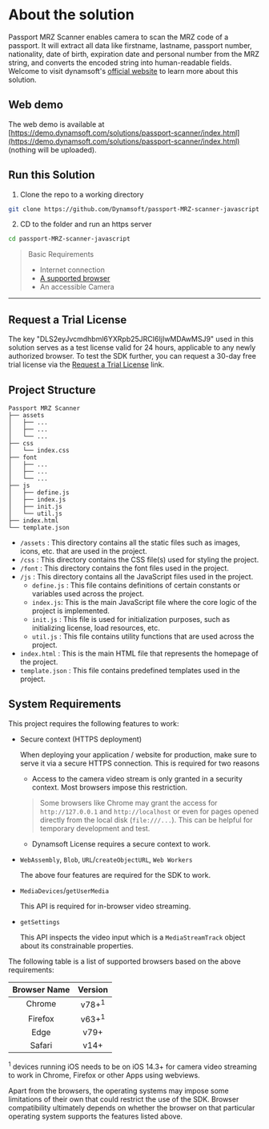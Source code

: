 # About the solution

Passport MRZ Scanner enables camera to scan the MRZ code of a passport. It will extract all data like firstname, lastname, passport number, nationality, date of birth, expiration date and personal number from the MRZ string, and converts the encoded string into human-readable fields. Welcome to visit dynamsoft's [official website](https://dynamsoft.com/capture-vision/docs/web/programming/javascript/user-guide/passport-mrz-scanner.html) to learn more about this solution.

## Web demo

The web demo is available at [https://demo.dynamsoft.com/solutions/passport-scanner/index.html](https://demo.dynamsoft.com/solutions/passport-scanner/index.html) (nothing will be uploaded).

## Run this Solution

1. Clone the repo to a working directory

```sh
git clone https://github.com/Dynamsoft/passport-MRZ-scanner-javascript
```

2. CD to the folder and run an https server

```sh
cd passport-MRZ-scanner-javascript
```

> Basic Requirements
>
>  * Internet connection  
>  * [A supported browser](#system-requirements)
>  * An accessible Camera

-----

## Request a Trial License

The key "DLS2eyJvcmdhbml6YXRpb25JRCI6IjIwMDAwMSJ9" used in this solution serves as a test license valid for 24 hours, applicable to any newly authorized browser. To test the SDK further, you can request a 30-day free trial license via the <a href="https://www.dynamsoft.com/customer/license/trialLicense?product=passport&utm_source=docs&package=js" target="_blank">Request a Trial License</a> link.

## Project Structure

```text
Passport MRZ Scanner
├── assets
│   ├── ...
│   ├── ...
│   └── ...
├── css
│   └── index.css
├── font
│   ├── ...
│   ├── ...
│   └── ...
├── js
│   ├── define.js
│   ├── index.js
│   ├── init.js
│   └── util.js
├── index.html
└── template.json
```

 * `/assets` : This directory contains all the static files such as images, icons, etc. that are used in the project.
 * `/css` : This directory contains the CSS file(s) used for styling the project.
 * `/font` : This directory contains the font files used in the project.
 * `/js` : This directory contains all the JavaScript files used in the project.
   * `define.js` : This file contains definitions of certain constants or variables used across the project.
   * `index.js`: This is the main JavaScript file where the core logic of the project is implemented.
   * `init.js` : This file is used for initialization purposes, such as initializing license, load resources, etc.
   * `util.js` : This file contains utility functions that are used across the project.
 * `index.html` : This is the main HTML file that represents the homepage of the project.
 * `template.json` : This file contains predefined templates used in the project.

## System Requirements

This project requires the following features to work:

- Secure context (HTTPS deployment)

  When deploying your application / website for production, make sure to serve it via a secure HTTPS connection. This is required for two reasons
  
  - Access to the camera video stream is only granted in a security context. Most browsers impose this restriction.
  > Some browsers like Chrome may grant the access for `http://127.0.0.1` and `http://localhost` or even for pages opened directly from the local disk (`file:///...`). This can be helpful for temporary development and test.
  
  - Dynamsoft License requires a secure context to work.

- `WebAssembly`, `Blob`, `URL`/`createObjectURL`, `Web Workers`

  The above four features are required for the SDK to work.

- `MediaDevices`/`getUserMedia`

  This API is required for in-browser video streaming.

- `getSettings`

  This API inspects the video input which is a `MediaStreamTrack` object about its constrainable properties.

The following table is a list of supported browsers based on the above requirements:

  | Browser Name |     Version      |
  | :----------: | :--------------: |
  |    Chrome    | v78+<sup>1</sup> |
  |   Firefox    | v63+<sup>1</sup> |
  |     Edge     |       v79+       |
  |    Safari    |       v14+       |

  <sup>1</sup> devices running iOS needs to be on iOS 14.3+ for camera video streaming to work in Chrome, Firefox or other Apps using webviews.

Apart from the browsers, the operating systems may impose some limitations of their own that could restrict the use of the SDK. Browser compatibility ultimately depends on whether the browser on that particular operating system supports the features listed above.
